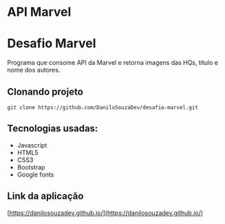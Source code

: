 # API Marvel

# Desafio Marvel

Programa que consome API da Marvel e retorna imagens das HQs, título e nome dos autores.

## Clonando projeto
``` git clone https://github.com/DaniloSouzaDev/desafio-marvel.git ```

## Tecnologias usadas:
* Javascript
* HTML5
* CSS3
* Bootstrap
* Google fonts

## Link da aplicação
[https://danilosouzadev.github.io/](https://danilosouzadev.github.io/)
